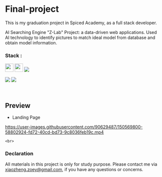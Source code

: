 # Final-project

This is my graduation project in Spiced Academy, as a full stack developer.

AI Searching Engine "Z-Lab" Project: a data-driven web applications. Used AI technology to identify pictures to match ideal model from database and obtain model information.

### Stack :

<span><img src="https://badges.aleen42.com/src/react.svg" height="27">
<span><img src="https://badges.aleen42.com/src/webpack.svg" height="27"></span>
<span><img src="https://img.shields.io/badge/Node.js-339933?style=for-the-badge&logo=nodedotjs&logoColor=white"></span>

<span><img src="https://img.shields.io/badge/PostgreSQL-316192?style=for-the-badge&logo=postgresql&logoColor=white"></span>
<span><img src="https://img.shields.io/badge/Jest-C21325?style=for-the-badge&logo=jest&logoColor=white"></span>

<br>

## Preview

-   Landing Page

    

https://user-images.githubusercontent.com/90629487/150569800-58802924-fd72-40cd-bd73-9c8036feb19c.mp4



    <br>

### Declaration

All materials in this project is only for study purpose. Please contact me via xiaozheng.zoey@gmail.com, if you have any questions or concerns.
